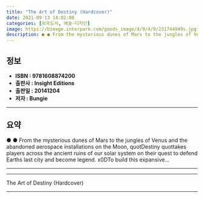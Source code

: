 ```yaml
---
title: "The Art of Destiny (Hardcover)"
date: 2021-09-13 14:02:08
categories: [외국도서, 예술-디자인]
image: https://bimage.interpark.com/goods_image/4/9/4/9/231744949s.jpg
description: ● ● From the mysterious dunes of Mars to the jungles of Venus and the abandoned aerospace installations on the Moon, quotDestiny quottakes players across the
---
```


## **정보**

- **ISBN : 9781608874200**
- **출판사 : Insight Editions**
- **출판일 : 20141204**
- **저자 : Bungie**

------



## **요약**

●  ●  From the mysterious dunes of Mars to the jungles of Venus and the abandoned aerospace installations on the Moon, quotDestiny quottakes players across the ancient ruins of our solar system on their quest to defend Earths last city and become legend. x0DTo build this expansive... 

------



------


The Art of Destiny (Hardcover) 

------


